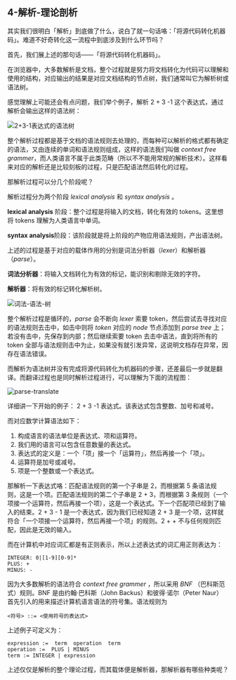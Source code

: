 ## 4-解析-理论剖析

其实我们很明白「解析」到底做了什么，说白了就一句话咯：「将源代码转化机器码」。难道不好奇转化这一流程中到底涉及到什么环节吗？

首先，我们展上述的那句话——「将源代码转化机器码」。

在浏览器中，大多数解析是文档，整个过程就是努力将文档转化为代码可以理解和使用的结构，对应输出的结果是对应文档结构的节点树，我们通常叫它为解析树或语法树。

感觉理解上可能还会有点问题，我们举个例子，解析 2 + 3 -1 这个表达式，通过解析会输出这样的语法树：

![2+3-1表达式的语法树](https://www.html5rocks.com/en/tutorials/internals/howbrowserswork/image009.png)

整个解析过程都是基于文档的语法规则去处理的，而每种可以解析的格式都有确定的语法，又由连续的单词和语法规则组成，这样的语法我们叫做 *context free grammer*，而人类语言不属于此类范畴（所以不不能用常规的解析技术）。这样看来对应的解析还是比较刻板的过程，只是匹配语法然后转化的过程。

那解析过程可以分几个阶段呢？

解析过程分为两个阶段 *lexical analysis* 和 *syntax analysis* 。

**lexical analysis** 阶段：整个过程是将输入的文档，转化有效的 tokens。这里想将 tokens 理解为人类语言中单词。

**syntax analysis**阶段：该阶段就是将上阶段的产物应用语法规则，产出语法树。

上述的过程是基于对应的载体作用的分别是词法分析器（*lexer*）和解析器（*parse*）。

**词法分析器**：将输入文档转化为有效的标记，能识别和剔除无效的字符。

**解析器**：将有效的标记转化解析树。

![词法-语法-树](https://www.html5rocks.com/en/tutorials/internals/howbrowserswork/image011.png)

整个解析过程是循环的，*parse* 会不断向 *lexer* 索要 token，然后尝试去寻找对应的语法规则去击中，如击中则将 *token* 对应的 *node* 节点添加到 *parse tree* 上；若没有击中，先保存到内部；然后继续索要 token 去击中语法，直到将所有的 token 全部与语法规则击中为止，如果没有就引发异常，这说明文档存在异常，因存在语法错误。

而解析为语法树并没有完成将源代码转化为机器码的步骤，还差最后一步就是翻译。而翻译过程也是同时解析过程进行，可以理解为下面的流程图：

![parse-translate](https://www.html5rocks.com/en/tutorials/internals/howbrowserswork/image013.png)

详细讲一下开始的例子： 2 + 3 -1 表达式。该表达式包含整数、加号和减号。

而对应数学计算语法如下：

1. 构成语言的语法单位是表达式、项和运算符。
2. 我们用的语言可以包含任意数量的表达式。
3. 表达式的定义是：一个「项」接一个「运算符」，然后再接一个「项」。
4. 运算符是加号或减号。
5. 项是一个整数或一个表达式。

那解析一下表达式咯：匹配语法规则的第一个子串是 2，而根据第 5 条语法规则，这是一个项。匹配语法规则的第二个子串是 2 + 3，而根据第 3 条规则（一个项接一个运算符，然后再接一个项），这是一个表达式。下一个匹配项已经到了输入的结束。2 + 3 - 1 是一个表达式，因为我们已经知道 2 + 3 是一个项，这样就符合「一个项接一个运算符，然后再接一个项」的规则。2 + + 不与任何规则匹配，因此是无效的输入。

而在计算机中对应词汇都是有正则表示，所以上述表达式的词汇用正则表达为：

```
INTEGER: 0|[1-9][0-9]*
PLUS: +
MINUS: -
```
因为大多数解析的语法符合 *context free grammer* ，所以采用 *BNF* （巴科斯范式）规则。BNF 是由约翰·巴科斯（John Backus）和彼得·诺尔（Peter Naur）首先引入的用来描述计算机语言语法的符号集。语法规则为

```
<符号> ::= <使用符号的表达式>
```

上述例子可定义为：

```
expression :=  term  operation  term
operation :=  PLUS | MINUS
term := INTEGER | expression
```

上述仅仅是解析的整个理论过程，而其载体便是解析器，那解析器有哪些种类呢？


